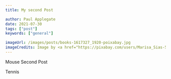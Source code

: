 ```yaml
---
title: My second Post

author: Paul Applegate
date: 2021-07-30
tags: ["post"]
keywords: ["general"]

imageUrl: /images/posts/books-1617327_1920-poixabay.jpg
imageCredits: Image by <a href="https://pixabay.com/users/Marisa_Sias-526173/?utm_source=link-attribution&amp;utm_medium=referral&amp;utm_campaign=image&amp;utm_content=1617327">Marisa Sias</a> from <a href="https://pixabay.com/?utm_source=link-attribution&amp;utm_medium=referral&amp;utm_campaign=image&amp;utm_content=1617327">Pixabay</a>
---
```


Mouse
Second Post

Tennis
